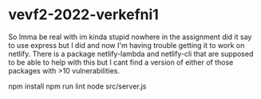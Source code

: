 # vevf2-2022-verkefni1

So Imma be real with im kinda stupid nowhere in the assignment did it say to use express but I did and now I'm having trouble getting it to work on netlify.
There is a package netlify-lambda and netlify-cli that are supposed to be able to help with this but I cant find a version of either of those packages with >10 vulnerabilities.

npm install
npm run lint
node src/server.js
